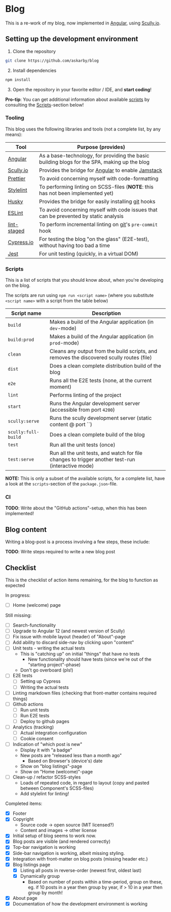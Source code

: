 # Blog

This is a re-work of my blog, now implemented in [Angular][angular], using [Scully.io][scully].

## Setting up the development environment

1. Clone the repository

```bash
git clone https://github.com/askarby/blog
```

2. Install dependencies

```bash
npm install
```

3. Open the repository in your favorite editor / IDE, and **start coding**!

**Pro-tip**: You can get additional information about available [scripts](#scripts) by consulting the [Scripts](#scripts)-section below!

### Tooling

This blog uses the following libraries and tools (not a complete list, by any means):

| Tool                   | Purpose (provides)                                                                           |
| ---------------------- | -------------------------------------------------------------------------------------------- |
| [Angular][angular]     | As a base-technology, for providing the basic building blogs for the SPA, making up the blog |
| [Scully.io][scully]    | Provides the bridge for [Angular][angular] to enable [Jamstack][jamstack]                    |
| [Prettier][prettier]   | To avoid concerning myself with code-formatting                                              |
| [Stylelint][stylelint] | To performing linting on SCSS-files (**NOTE**: this has not been implemented yet)            |
| [Husky][husky]         | Provides the bridge for easily installing [git] hooks                                        |
| [ESLint][eslint]       | To avoid concerning myself with code issues that can be prevented by static analysis         |
| [lint-staged]          | To perform incremental linting on [git]'s `pre-commit` hook                                  |
| [Cypress.io][cypress]  | For testing the blog "on the glass" (E2E-test), without having too bad a time                |
| [Jest][jest]           | For unit testing (quickly, in a virtual DOM)                                                 |

### Scripts

This is a list of scripts that you should know about, when you're developing on the blog.

The scripts are run using `npm run <script name>` (where you substitute `<script name>` with a script from the table below)

| Script name         | Description                                                                                       |
| ------------------- | ------------------------------------------------------------------------------------------------- |
| `build`             | Makes a build of the Angular application (in `dev`-mode)                                          |
| `build:prod`        | Makes a build of the Angular application (in `prod`-mode)                                         |
| `clean`             | Cleans any output from the build scripts, and removes the discovered scully routes (file)         |
| `dist`              | Does a clean complete distribution build of the blog                                              |
| `e2e`               | Runs all the E2E tests (none, at the current moment)                                              |
| `lint`              | Performs linting of the project                                                                   |
| `start`             | Runs the Angular development server (accessible from port `4200`)                                 |
| `scully:serve`      | Runs the scully development server (static content @ port ``)                                     |
| `scully:full-build` | Does a clean complete build of the blog                                                           |
| `test`              | Run all the unit tests (once)                                                                     |
| `test:serve`        | Run all the unit tests, and watch for file changes to trigger another test-run (interactive mode) |

**NOTE:** This is only a subset of the available scripts, for a complete list, have a look at the
`scripts`-section of the `package.json`-file.

### CI

**TODO**: Write about the "GitHub actions"-setup, when this has been implemented!

## Blog content

Writing a blog-post is a process involving a few steps, these include:

**TODO**: Write steps required to write a new blog post

## Checklist

This is the checklist of action items remaining, for the blog to function as expected

In progress:

- [ ] Home (welcome) page

Still missing:

- [ ] Search-functionality
- [ ] Upgrade to Angular 12 (and newest version of Scully)
- [ ] Fix issue with mobile layout (header) of "About"-page
- [ ] Add ability to discard side-nav by clicking upon "content"
- [ ] Unit tests - writing the actual tests
  - This is "catching up" on initial "things" that have no tests
    - New functionality should have tests (since we're out of the "starting project"-phase)
  - Don't go overboard (pls!)
- [ ] E2E tests
  - [ ] Setting up Cypress
  - [ ] Writing the actual tests
- [ ] Linting markdown files (checking that front-matter contains required things)
- [ ] Github actions
  - [ ] Run unit tests
  - [ ] Run E2E tests
  - [ ] Deploy to github pages
- [ ] Analytics (tracking)
  - [ ] Actual integration configuration
  - [ ] Cookie consent
- [ ] Indication of "which post is new"
  - Display it with "a badge"
  - New posts are "released less than a month ago"
    - Based on Browser's (device's) date
  - Show on "blog listings"-page
  - Show on "Home (welcome)"-page
- [ ] Clean-up / refactor SCSS-styles
  - Loads of repeated code, in regard to layout (copy and pasted between Component's SCSS-files)
  - Add stylelint for linting!

Completed items:

- [x] Footer
- [x] Copyright
  - Source code -> open source (MIT licensed?)
  - Content and images -> other license
- [x] Initial setup of blog seems to work now.
- [x] Blog posts are visible (and rendered correctly)
- [x] Top-bar navigation is working
- [x] Side-bar navigation is working, albeit missing styling.
- [x] Integration with front-matter on blog posts (missing header etc.)
- [x] Blog listings page
  - [x] Listing all posts in reverse-order (newest first, oldest last)
  - [x] Dynamically group
    - Based on number of posts within a time-period, group on these, eg. if 10 posts in a year then group by year, if > 10 in a year then group by month!
- [x] About page
- [x] Documentation of how the development environment is working

<!-- External links / references -->

[angular]: https://angular.io/
[scully]: https://scully.io/
[prettier]: https://prettier.io/
[stylelint]: https://stylelint.io/
[husky]: https://typicode.github.io/husky/#/
[eslint]: https://eslint.org/
[lint-staged]: https://github.com/okonet/lint-staged
[cypress]: https://www.cypress.io/
[jamstack]: https://jamstack.org/
[git]: https://git-scm.com/
[jest]: https://jestjs.io/
